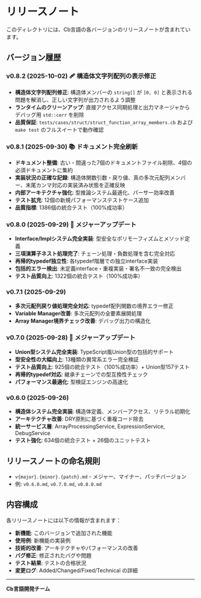 # リリースノート

このディレクトリには、Cb言語の各バージョンのリリースノートが含まれています。

## バージョン履歴

### v0.8.2 (2025-10-02) 🩹 **構造体文字列配列の表示修正**
- **構造体文字列配列修正**: 構造体メンバーの `string[]` が `[0, 0]` と表示される問題を解消し、正しい文字列が出力されるよう調整
- **ランタイムのクリーンアップ**: 直接アクセス同期処理と出力マネージャからデバッグ用 `std::cerr` を削除
- **品質保証**: `tests/cases/struct/struct_function_array_members.cb` および `make test` のフルスイートで動作確認

### v0.8.1 (2025-09-30) 📚 **ドキュメント完全刷新**
- **ドキュメント整備**: 古い・間違った7個のドキュメントファイル削除、4個の必須ドキュメントに集約
- **実装状況の正確な記録**: 構造体関数引数・戻り値、真の多次元配列メンバー、末尾カンマ対応の実装済み状態を正確反映
- **内部アーキテクチャ強化**: 型推論システム最適化、パーサー効率改善
- **テスト拡充**: 12個の新規パフォーマンステストケース追加
- **品質指標**: 1386個の統合テスト（100%成功率）

### v0.8.0 (2025-09-29) 🎉 **メジャーアップデート**
- **Interface/Implシステム完全実装**: 型安全なポリモーフィズムとメソッド定義
- **三項演算子ネスト処理完了**: チェーン処理・負数処理を含む完全対応
- **再帰的typedef独立性**: 各typedef階層での独立interface実装
- **包括的エラー検出**: 未定義interface・重複実装・署名不一致の完全検出
- **テスト品質向上**: 1322個の統合テスト（100%成功率）

### v0.7.1 (2025-09-29)
- **多次元配列戻り値処理完全対応**: typedef配列関数の境界エラー修正
- **Variable Manager改善**: 多次元配列の全要素展開処理
- **Array Manager境界チェック改善**: デバッグ出力の構造化

### v0.7.0 (2025-09-28) 🎉 **メジャーアップデート**
- **Union型システム完全実装**: TypeScript風Union型の包括的サポート
- **型安全性の大幅向上**: 13種類の異常系エラー完全検証
- **テスト品質向上**: 925個の統合テスト（100%成功率）+ Union型157テスト
- **再帰的typedef対応**: 継承チェーンでの型互換性チェック
- **パフォーマンス最適化**: 型検証エンジンの高速化

### v0.6.0 (2025-09-26)
- **構造体システム完全実装**: 構造体定義、メンバーアクセス、リテラル初期化
- **アーキテクチャ改善**: DRY原則に基づく重複コード除去
- **統一サービス層**: ArrayProcessingService, ExpressionService, DebugService
- **テスト強化**: 634個の統合テスト + 26個のユニットテスト

## リリースノートの命名規則

- `v{major}.{minor}.{patch}.md` - メジャー、マイナー、パッチバージョン
- 例: `v0.6.0.md`, `v0.7.0.md`, `v0.8.0.md`

## 内容構成

各リリースノートには以下の情報が含まれます：

- **新機能**: このバージョンで追加された機能
- **使用例**: 新機能の実装例
- **技術的改善**: アーキテクチャやパフォーマンスの改善
- **バグ修正**: 修正されたバグや問題
- **テスト結果**: テストの合格状況
- **変更ログ**: Added/Changed/Fixed/Technical の詳細

---
**Cb言語開発チーム**

